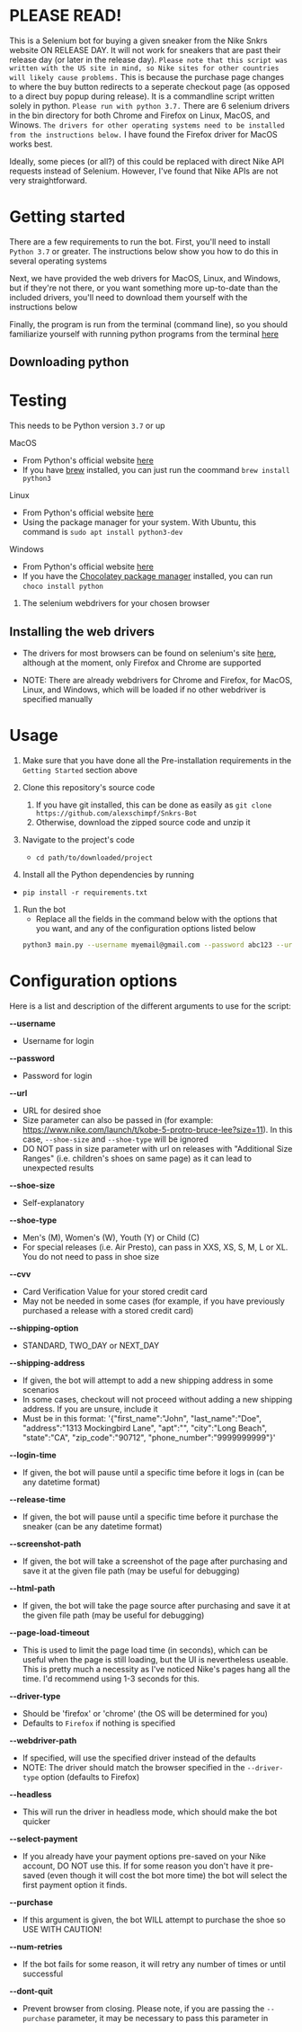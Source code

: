 # PLEASE READ!


This is a Selenium bot for buying a given sneaker from the Nike Snkrs website ON RELEASE DAY.
   It will not work for sneakers that are past their release day (or later in the release day).
   `Please note that this script was written with the US site in mind, so Nike sites for other countries will likely cause problems.`
   This is because the purchase page changes to where the buy button redirects to a seperate checkout page (as opposed to a direct buy popup during release).
It is a commandline script written solely in python. `Please run with python 3.7.`
There are 6 selenium drivers in the bin directory for both Chrome and Firefox on Linux, MacOS, and Winows. `The drivers for other operating systems need to be installed from the instructions below.`
I have found the Firefox driver for MacOS works best.

Ideally, some pieces (or all?) of this could be replaced with direct Nike API requests instead of Selenium. However, I've found that Nike APIs are not very straightforward.


# Getting started

There are a few requirements to run the bot. First, you'll need to install `Python 3.7` or greater. The instructions below show you how to do this in several operating systems

Next, we have provided the web drivers for MacOS, Linux, and Windows, but if they're not there, or you want something more up-to-date than the included drivers, you'll need to download them yourself with the instructions below

Finally, the program is run from the terminal (command line), so you should familiarize yourself with running python programs from the terminal [here](https://realpython.com/run-python-scripts/)

## Downloading python

# Testing

This needs to be Python version `3.7` or up

MacOS
   * From Python's official website [here](https://www.python.org/downloads/mac-osx/)
   * If you have [brew](https://brew.sh) installed, you can just run the coommand `brew install python3`

Linux
   * From Python's official website [here](https://www.python.org/downloads/source/)
   * Using the package manager for your system. With Ubuntu, this command is `sudo apt install python3-dev`

Windows
   * From Python's official website [here](https://www.python.org/downloads/windows/)
   * If you have the [Chocolatey package manager](https://chocolatey.org/) installed, you can run `choco install python`

1. The selenium webdrivers for your chosen browser


## Installing the web drivers

* The drivers for most browsers can be found on selenium's site [here](https://www.selenium.dev/documentation/en/getting_started_with_webdriver/browsers/), although at the moment, only Firefox and Chrome are supported

* NOTE: There are already webdrivers for Chrome and Firefox, for MacOS, Linux, and Windows, which will be loaded if no other webdriver is specified manually

# Usage

1. Make sure that you have done all the Pre-installation requirements in the `Getting Started` section above

1. Clone this repository's source code
   1. If you have git installed, this can be done as easily as `git clone https://github.com/alexschimpf/Snkrs-Bot`
   1. Otherwise, download the zipped source code and unzip it

1. Navigate to the project's code
   * `cd path/to/downloaded/project`

1. Install all the Python dependencies by running
  * `pip install -r requirements.txt`

1. Run the bot
   * Replace all the fields in the command below with the options that you want, and any of the configuration options listed below
   ```bash
   python3 main.py --username myemail@gmail.com --password abc123 --url <your-shoes-url> --shoe-size 6 --driver-type chrome
   ```

# Configuration options

Here is a list and description of the different arguments to use for the script:

<b>--username</b>
* Username for login

<b>--password</b>
* Password for login

<b>--url</b>
* URL for desired shoe
* Size parameter can also be passed in (for example: https://www.nike.com/launch/t/kobe-5-protro-bruce-lee?size=11). In this case, `--shoe-size` and `--shoe-type` will be ignored
* DO NOT pass in size parameter with url on releases with "Additional Size Ranges" (i.e. children's shoes on same page) as it can lead to unexpected results

<b>--shoe-size</b>
* Self-explanatory

<b>--shoe-type</b>
* Men's (M), Women's (W), Youth (Y) or Child (C)
* For special releases (i.e. Air Presto), can pass in XXS, XS, S, M, L or XL. You do not need to pass in shoe size

<b>--cvv</b>
* Card Verification Value for your stored credit card
* May not be needed in some cases (for example, if you have previously purchased a release with a stored credit card)

<b>--shipping-option</b>
* STANDARD, TWO_DAY or NEXT_DAY

<b>--shipping-address</b>
* If given, the bot will attempt to add a new shipping address in some scenarios
* In some cases, checkout will not proceed without adding a new shipping address. If you are unsure, include it
* Must be in this format: '{"first_name":"John", "last_name":"Doe", "address":"1313 Mockingbird Lane", "apt":"", "city":"Long Beach", "state":"CA", "zip_code":"90712", "phone_number":"9999999999"}'

<b>--login-time</b>
* If given, the bot will pause until a specific time before it logs in (can be any datetime format)

<b>--release-time</b>
* If given, the bot will pause until a specific time before it purchase the sneaker (can be any datetime format)

<b>--screenshot-path</b>
* If given, the bot will take a screenshot of the page after purchasing and save it at the given file path (may be useful for debugging)

<b>--html-path</b>
* If given, the bot will take the page source after purchasing and save it at the given file path (may be useful for debugging)

<b>--page-load-timeout</b>
* This is used to limit the page load time (in seconds), which can be useful when the page is still loading, but the UI is nevertheless useable. This is pretty much a necessity as I've noticed Nike's pages hang all the time. I'd recommend using 1-3 seconds for this.

<b>--driver-type</b>
* Should be 'firefox' or 'chrome' (the OS will be determined for you)
* Defaults to `Firefox` if nothing is specified

<b>--webdriver-path</b>
* If specified, will use the specified driver instead of the defaults
* NOTE: The driver should match the browser specified in the `--driver-type` option (defaults to Firefox)

<b>--headless</b>
* This will run the driver in headless mode, which should make the bot quicker

<b>--select-payment</b>
* If you already have your payment options pre-saved on your Nike account, DO NOT use this. If for some reason you don't have it pre-saved (even though it will cost the bot more time) the bot will select the first payment option it finds.

<b>--purchase</b>
* If this argument is given, the bot WILL attempt to purchase the shoe so USE WITH CAUTION!

<b>--num-retries</b>
* If the bot fails for some reason, it will retry any number of times or until successful

<b>--dont-quit</b>
* Prevent browser from closing. Please note, if you are passing the `--purchase` parameter, it may be necessary to pass this parameter in
